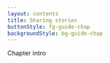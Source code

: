 ```yaml
---
layout: contents
title: Sharing stories
buttonStyle: fg-guide-chap
backgroundStyle: bg-guide-chap
---    
```


Chapter intro

